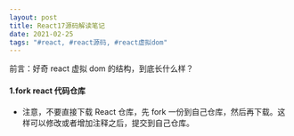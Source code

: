 ```yaml
---
layout: post
title: React17源码解读笔记
date: 2021-02-25
tags: "#react, #react源码, #react虚拟dom"
---
```


前言：好奇 react 虚拟 dom 的结构，到底长什么样？

#### 1.fork react 代码仓库

- 注意，不要直接下载 React 仓库，先 fork 一份到自己仓库，然后再下载。这样可以修改或者增加注释之后，提交到自己仓库。
